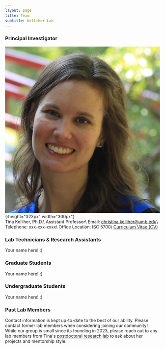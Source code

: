 ```yaml
---
layout: page
title: Team
subtitle: Kelliher Lab
---
```


### Principal Investigator
![Tina](Kelliher_GoogleScholar.JPG){:height="323px" width="300px"}
<br />
Tina Kelliher, Ph.D.\\
Assistant Professor\\
Email: christina.kelliher@umb.edu\\
Telephone: xxx-xxx-xxxx\\
Office Location: ISC 5700\\
<a href="https://cmk35.github.io/Kelliher_CV_Jan2023.pdf" target="_blank">Curriculum Vitae (CV)</a>

### Lab Technicians & Research Assistants
Your name here! :)

### Graduate Students
Your name here! :)

### Undergraduate Students
Your name here! :)

### Past Lab Members

Contact information is kept up-to-date to the best of our ability. Please contact former lab members when considering joining our community! While our group is small since its founding in 2023, please reach out to any lab members from Tina's <a href="https://geiselmed.dartmouth.edu/dunlaploros/members/" target="_blank">postdoctoral research lab</a> to ask about her projects and mentorship style.
